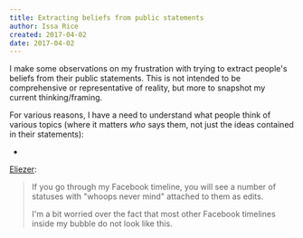 ```yaml
---
title: Extracting beliefs from public statements
author: Issa Rice
created: 2017-04-02
date: 2017-04-02
---
```


I make some observations on my frustration with trying to extract people's
beliefs from their public statements.
This is not intended to be comprehensive or representative of reality, but more
to snapshot my current thinking/framing.

For various reasons, I have a need to understand what people think of various
topics (where it matters *who* says them, not just the ideas contained in their
statements):

- 

[Eliezer](https://www.facebook.com/yudkowsky/posts/10155159989569228):

> If you go through my Facebook timeline, you will see a number of statuses
> with "whoops never mind" attached to them as edits.
>
> I'm a bit worried over the fact that most other Facebook timelines inside my
> bubble do not look like this.
